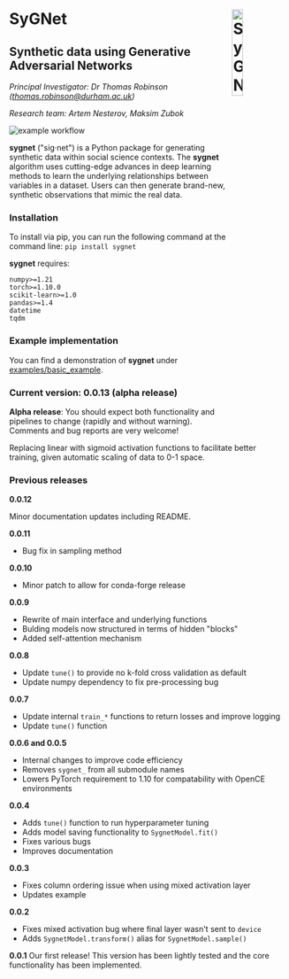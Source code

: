 # SyGNet<img src="sygnet.png" alt="SyGNet Mascot" align="right" width="20%" /></a>

## **Sy**nthetic data using **G**enerative Adversarial **Net**works

*Principal Investigator: Dr Thomas Robinson (thomas.robinson@durham.ac.uk)*

*Research team: Artem Nesterov, Maksim Zubok*

![example workflow](https://github.com/tsrobinson/SyGNet/actions/workflows/python-app.yml/badge.svg)

**sygnet** ("sig·net") is a Python package for generating 
synthetic data within 
social science contexts. The **sygnet** algorithm uses cutting-edge advances in deep learning methods to learn the underlying relationships between variables in a dataset. Users can then generate brand-new, synthetic observations that mimic the real data.

### Installation
To install via pip, you can run the following command at the command line:
`pip install sygnet`

**sygnet** requires:
    
    numpy>=1.21
    torch>=1.10.0
    scikit-learn>=1.0
    pandas>=1.4
    datetime
    tqdm

### Example implementation

You can find a demonstration of **sygnet** under [examples/basic_example](examples/basic_example.ipynb).

### Current version: 0.0.13 (alpha release)

**Alpha release**: You should expect both functionality and pipelines to change (rapidly and without warning). Comments and bug reports are very welcome!

Replacing linear with sigmoid activation functions to facilitate better training, given automatic scaling of data to 0-1 space.

### Previous releases

**0.0.12**

Minor documentation updates including README.

**0.0.11**

* Bug fix in sampling method

**0.0.10**

* Minor patch to allow for conda-forge release

**0.0.9**

* Rewrite of main interface and underlying functions
* Bulding models now structured in terms of hidden "blocks"
* Added self-attention mechanism

**0.0.8**

* Update `tune()` to provide no k-fold cross validation as default
* Update numpy dependency to fix pre-processing bug

**0.0.7**
* Update internal `train_*` functions to return losses and improve logging
* Update `tune()` function

**0.0.6 and 0.0.5**
* Internal changes to improve code efficiency
* Removes `sygnet_` from all submodule names
* Lowers PyTorch requirement to 1.10 for compatability with OpenCE environments

**0.0.4**
* Adds `tune()` function to run hyperparameter tuning
* Adds model saving functionality to `SygnetModel.fit()`
* Fixes various bugs
* Improves documentation

**0.0.3**
* Fixes column ordering issue when using mixed activation layer
* Updates example

**0.0.2**
* Fixes mixed activation bug where final layer wasn't sent to `device`
* Adds `SygnetModel.transform()` alias for `SygnetModel.sample()`

**0.0.1**
Our first release! This version has been lightly tested and the core functionality has been implemented. 
